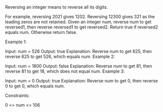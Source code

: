 Reversing an integer means to reverse all its digits.

For example, reversing 2021 gives 1202. Reversing 12300 gives 321 as the leading zeros are not retained.
Given an integer num, reverse num to get reversed1, then reverse reversed1 to get reversed2. Return true if reversed2 equals num. Otherwise return false.

 

Example 1:

Input: num = 526
Output: true
Explanation: Reverse num to get 625, then reverse 625 to get 526, which equals num.
Example 2:

Input: num = 1800
Output: false
Explanation: Reverse num to get 81, then reverse 81 to get 18, which does not equal num.
Example 3:

Input: num = 0
Output: true
Explanation: Reverse num to get 0, then reverse 0 to get 0, which equals num.
 

Constraints:

0 <= num <= 106